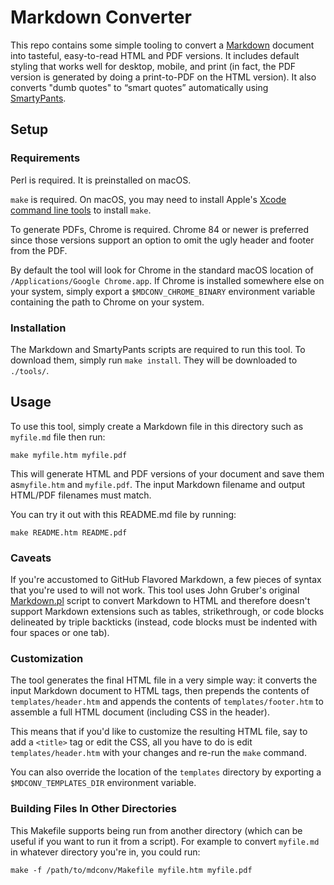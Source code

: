 # Markdown Converter

This repo contains some simple tooling to convert a
[Markdown](https://daringfireball.net/projects/markdown/syntax) document into
tasteful, easy-to-read HTML and PDF versions. It includes default styling that
works well for desktop, mobile, and print (in fact, the PDF version is generated
by doing a print-to-PDF on the HTML version). It also converts "dumb quotes" to
“smart quotes” automatically using
[SmartyPants](https://daringfireball.net/projects/smartypants/).


## Setup

### Requirements

Perl is required. It is preinstalled on macOS.

`make` is required. On macOS, you may need to install Apple's [Xcode command
line tools](https://developer.apple.com/library/archive/technotes/tn2339/_index.html)
to install `make`.

To generate PDFs, Chrome is required. Chrome 84 or newer is preferred since
those versions support an option to omit the ugly header and footer from the
PDF.

By default the tool will look for Chrome in the standard macOS location of
`/Applications/Google Chrome.app`. If Chrome is installed somewhere else on your
system, simply export a `$MDCONV_CHROME_BINARY` environment variable containing
the path to Chrome on your system.


### Installation

The Markdown and SmartyPants scripts are required to run this tool. To download
them, simply run `make install`. They will be downloaded to `./tools/`.


## Usage

To use this tool, simply create a Markdown file in this directory such as
`myfile.md` file then run:

    make myfile.htm myfile.pdf

This will generate HTML and PDF versions of your document and save them
as`myfile.htm` and `myfile.pdf`. The input Markdown filename and output HTML/PDF
filenames must match.

You can try it out with this README.md file by running:

    make README.htm README.pdf


### Caveats

If you're accustomed to GitHub Flavored Markdown, a few pieces of syntax that
you're used to will not work. This tool uses John Gruber's original
[Markdown.pl](https://daringfireball.net/projects/markdown/) script to convert
Markdown to HTML and therefore doesn't support Markdown extensions such as
tables, strikethrough, or code blocks delineated by triple backticks (instead,
code blocks must be indented with four spaces or one tab).


### Customization

The tool generates the final HTML file in a very simple way: it converts the
input Markdown document to HTML tags, then prepends the contents of
`templates/header.htm` and appends the contents of `templates/footer.htm` to
assemble a full HTML document (including CSS in the header).

This means that if you'd like to customize the resulting HTML file, say to add a
`<title>` tag or edit the CSS, all you have to do is edit `templates/header.htm`
with your changes and re-run the `make` command.

You can also override the location of the `templates` directory by exporting a
`$MDCONV_TEMPLATES_DIR` environment variable.


### Building Files In Other Directories

This Makefile supports being run from another directory (which can be useful if
you want to run it from a script). For example to convert `myfile.md` in
whatever directory you're in, you could run:

    make -f /path/to/mdconv/Makefile myfile.htm myfile.pdf
